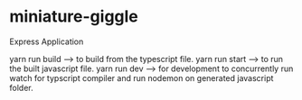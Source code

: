 # miniature-giggle
Express Application

yarn run build --> to build from the typescript file.
yarn run start --> to run the built javascript file.
yarn run dev --> for development to concurrently run watch for typscript compiler and run nodemon on generated javascript folder.
